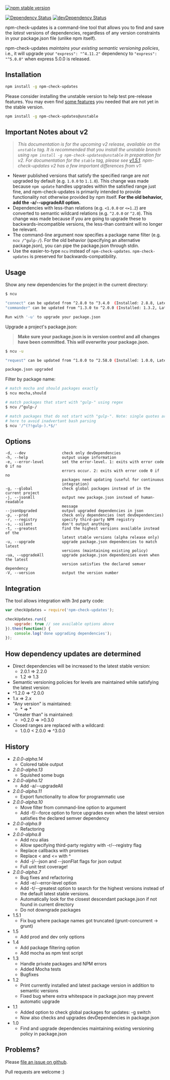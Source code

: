 [![npm stable version](https://img.shields.io/npm/v/npm-check-updates.svg?label=stable)](https://npmjs.org/package/npm-check-updates)
<!-- [![npm unstable version](https://img.shields.io/github/tag/tjunnone/npm-check-updates.svg?label=unstable)](https://github.com/tjunnone/npm-check-updates/tags) -->
[![Dependency Status](https://david-dm.org/tjunnone/npm-check-updates.svg)](https://david-dm.org/tjunnone/npm-check-updates)
[![devDependency Status](https://david-dm.org/tjunnone/npm-check-updates/dev-status.svg)](https://david-dm.org/tjunnone/npm-check-updates#info=devDependencies)

npm-check-updates is a command-line tool that allows you to find and save the *latest* versions of dependencies, regardless of any version constraints in your package.json file (unlike npm itself).

npm-check-updates *maintains your existing semantic versioning policies*, i.e., it will upgrade your `"express": "^4.11.2"` dependency to `"express": "^5.0.0"` when express 5.0.0 is released.

Installation
--------------

```sh
npm install -g npm-check-updates
```

Please consider installing the unstable version to help test pre-release features. You may even find [some features](#history) you needed that are not yet in the stable version.

```sh
npm install -g npm-check-updates@unstable
```

Important Notes about v2
--------------
> *This documentation is for the upcoming v2 release, available on the `unstable` tag. It is recommended that you install the unstable branch using `npm install -g npm-check-updates@unstable` in preparation for v2. For documentation for the `stable` tag, please see [v1.5.1](https://github.com/tjunnone/npm-check-updates/tree/a7373782cb9623d44395eabf6382d6791749b16e). npm-check-updates v2 has a few important differences from v1:*

- Newer published versions that satisfy the specified range are *not* upgraded by default (e.g. `1.0.0` to `1.1.0`). This change was made because `npm update` handles upgrades within the satisfied range just fine, and npm-check-updates is primarily intended to provide functionality not otherwise provided by npm itself. **For the old behavior, add the -a/--upgradeAll option.**
- Dependencies with less-than relations (e.g. `<1.0.0` or `<=1.2`) are converted to semantic wildcard relations (e.g. `^2.0.0` or `^2.0`). This change was made because if you are going to upgrade these to backwards-incompatible versions, the less-than contraint will no longer be relevant.
- The command-line argument now specifies a package name filter (e.g. `ncu /^gulp-/`). For the old behavior (specifying an alternative package.json), you can pipe the package.json through stdin.
- Use the easier-to-type `ncu` instead of `npm-check-updates`. `npm-check-updates` is preserved for backwards-compatibility.

Usage
--------------

Show any new dependencies for the project in the current directory:
```sh
$ ncu

"connect" can be updated from ^2.8.0 to ^3.4.0  (Installed: 2.8.8, Latest: 3.4.0)
"commander" can be updated from ^1.3.0 to ^2.0.0 (Installed: 1.3.2, Latest: 2.0.0)

Run with '-u' to upgrade your package.json
```

Upgrade a project's package.json:

> **Make sure your package.json is in version control and all changes have been committed. This *will* overwrite your package.json.**

```sh
$ ncu -u

"request" can be updated from ^1.0.0 to ^2.58.0 (Installed: 1.0.0, Latest: 2.58.0)

package.json upgraded
```

Filter by package name:
```sh
# match mocha and should packages exactly
$ ncu mocha,should

# match packages that start with "gulp-" using regex
$ ncu /^gulp-/

# match packages that do not start with "gulp-". Note: single quotes are required
# here to avoid inadvertant bash parsing
$ ncu '/^(?!gulp-).*$/'
```

Options
--------------
    -d, --dev                check only devDependencies
    -h, --help               output usage information
    -e, --error-level        set the error-level. 1: exits with error code 0 if no
                             errors occur. 2: exits with error code 0 if no
                             packages need updating (useful for continuous
                             integration)
    -g, --global             check global packages instead of in the current project
    -j, --jsonAll            output new package.json instead of human-readable
                             message
    --jsonUpgraded           output upgraded dependencies in json
    -p, --prod               check only dependencies (not devDependencies)
    -r, --registry           specify third-party NPM registry
    -s, --silent             don't output anything
    -t, --greatest           find the highest versions available instead of the
                             latest stable versions (alpha release only)
    -u, --upgrade            upgrade package.json dependencies to match latest
                             versions (maintaining existing policy)
    -ua, --upgradeAll        upgrade package.json dependencies even when the latest
                             version satisfies the declared semver dependency
    -V, --version            output the version number

Integration
--------------
The tool allows integration with 3rd party code:

```javascript
var checkUpdates = require('npm-check-updates');

checkUpdates.run({
    upgrade: true // see available options above
}).then(function() {
    console.log('done upgrading dependencies');
});
```

How dependency updates are determined
--------------

- Direct dependencies will be increased to the latest stable version:
  - 2.0.1 => 2.2.0
  - 1.2 => 1.3
-  Semantic versioning policies for levels are maintained while satisfying the latest version:
  - ^1.2.0 => ^2.0.0
  - 1.x => 2.x
- "Any version" is maintained:
  - \* => \*
- "Greater than" is maintained:
  - \>0.2.0 => \>0.3.0
- Closed ranges are replaced with a wildcard:
  - 1.0.0 \< 2.0.0 => ^3.0.0

History
--------------

- *2.0.0-alpha.14*
  - Colored table output
- *2.0.0-alpha.13*
  - Squished some bugs
- *2.0.0-alpha.12*
  - Add -a/--upgradeAll
- *2.0.0-alpha.11*
  - Export functionality to allow for programmatic use
- *2.0.0-alpha.10*
  - Move filter from command-line option to argument
  - Add -f/--force option to force upgrades even when the latest version satisfies the declared semver dependency
- *2.0.0-alpha.9*
  - Refactoring
- *2.0.0-alpha.8*
  - Add ncu alias
  - Allow specifying third-party registry with -r/--registry flag
  - Replace callbacks with promises
  - Replace < and <= with ^
  - Add -j/--json and --jsonFlat flags for json output
  - Full unit test coverage!
- *2.0.0-alpha.7*
  - Bug fixes and refactoring
  - Add -e/--error-level option
  - Add -t/--greatest option to search for the highest versions instead of the default latest stable versions.
  - Automatically look for the closest descendant package.json if not found in current directory
  - Do not downgrade packages
- 1.5.1
  - Fix bug where package names got truncated (grunt-concurrent -> grunt)
- 1.5
  - Add prod and dev only options
- 1.4
  - Add package filtering option
  - Add mocha as npm test script
- 1.3
  - Handle private packages and NPM errors
  - Added Mocha tests
  - Bugfixes
- 1.2
  - Print currently installed and latest package version in addition to semantic versions
  - Fixed bug where extra whitespace in package.json may prevent automatic upgrade
- 1.1
  - Added option to check global packages for updates: -g switch
  - Now also checks and upgrades devDependencies in package.json
- 1.0
  - Find and upgrade dependencies maintaining existing versioning policy in package.json

Problems?
--------------

Please [file an issue on github](https://github.com/tjunnone/npm-check-updates/issues).

Pull requests are welcome :)
